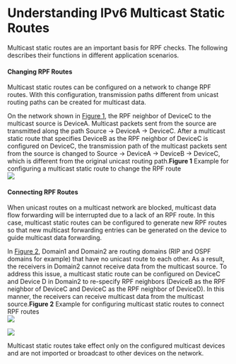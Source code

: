 Understanding IPv6 Multicast Static Routes
==========================================

Multicast static routes are an important basis for RPF checks. The following describes their functions in different application scenarios.

#### Changing RPF Routes

Multicast static routes can be configured on a network to change RPF routes. With this configuration, transmission paths different from unicast routing paths can be created for multicast data.

On the network shown in [Figure 1](#EN-US_CONCEPT_0000001583520489__fig_dc_fd_mrm_000601), the RPF neighbor of DeviceC to the multicast source is DeviceA. Multicast packets sent from the source are transmitted along the path Source -> DeviceA -> DeviceC. After a multicast static route that specifies DeviceB as the RPF neighbor of DeviceC is configured on DeviceC, the transmission path of the multicast packets sent from the source is changed to Source -> DeviceA -> DeviceB -> DeviceC, which is different from the original unicast routing path.**Figure 1** Example for configuring a multicast static route to change the RPF route  
![](figure/en-us_image_0000001583800537.png)


#### Connecting RPF Routes

When unicast routes on a multicast network are blocked, multicast data flow forwarding will be interrupted due to a lack of an RPF route. In this case, multicast static routes can be configured to generate new RPF routes so that new multicast forwarding entries can be generated on the device to guide multicast data forwarding.

In [Figure 2](#EN-US_CONCEPT_0000001583520489__fig_dc_fd_mrm_000602), Domain1 and Domain2 are routing domains (RIP and OSPF domains for example) that have no unicast route to each other. As a result, the receivers in Domain2 cannot receive data from the multicast source. To address this issue, a multicast static route can be configured on DeviceC and Device D in Domain2 to re-specify RPF neighbors (DeviceB as the RPF neighbor of DeviceC and DeviceC as the RPF neighbor of DeviceD). In this manner, the receivers can receive multicast data from the multicast source.**Figure 2** Example for configuring multicast static routes to connect RPF routes  
![](figure/en-us_image_0000001583680833.png)

![](public_sys-resources/note_3.0-en-us.png) 

Multicast static routes take effect only on the configured multicast devices and are not imported or broadcast to other devices on the network.